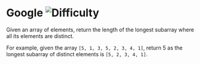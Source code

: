 # Google ![Difficulty](https://img.shields.io/badge/-EASY-green)
	
Given an array of elements, return the length of the longest subarray where
all its elements are distinct.
	
For example, given the array `[5, 1, 3, 5, 2, 3, 4, 1]`, return 5 as the longest subarray of distinct elements is `[5, 2, 3, 4, 1]`.
	
